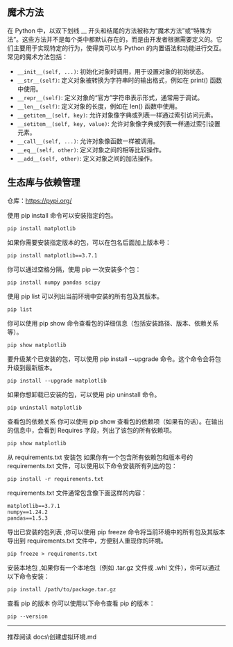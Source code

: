 ## 魔术方法

在 Python 中，以双下划线 __ 开头和结尾的方法被称为“魔术方法”或“特殊方法”。这些方法并不是每个类中都默认存在的，而是由开发者根据需要定义的。它们主要用于实现特定的行为，使得类可以与 Python 的内置语法和功能进行交互。常见的魔术方法包括：

- `__init__(self, ...)`: 初始化对象时调用，用于设置对象的初始状态。
- `__str__(self)`: 定义对象被转换为字符串时的输出格式，例如在 print() 函数中使用。
- `__repr__(self)`: 定义对象的“官方”字符串表示形式，通常用于调试。
- `__len__(self)`: 定义对象的长度，例如在 len() 函数中使用。
- `__getitem__(self, key)`: 允许对象像字典或列表一样通过索引访问元素。
- `__setitem__(self, key, value)`: 允许对象像字典或列表一样通过索引设置元素。
- `__call__(self, ...)`: 允许对象像函数一样被调用。
- `__eq__(self, other)`: 定义对象之间的相等比较操作。
- `__add__(self, other)`: 定义对象之间的加法操作。

## 生态库与依赖管理

仓库：https://pypi.org/

使用 pip install 命令可以安装指定的包。

```shell
pip install matplotlib
```

如果你需要安装指定版本的包，可以在包名后面加上版本号：

```shell
pip install matplotlib==3.7.1
```

你可以通过空格分隔，使用 pip 一次安装多个包：

```shell
pip install numpy pandas scipy
```

使用 pip list 可以列出当前环境中安装的所有包及其版本。

```shell
pip list
```

你可以使用 pip show 命令查看包的详细信息（包括安装路径、版本、依赖关系等）。

```shell
pip show matplotlib
```

要升级某个已安装的包，可以使用 pip install --upgrade 命令。这个命令会将包升级到最新版本。

```shell
pip install --upgrade matplotlib
```

如果你想卸载已安装的包，可以使用 pip uninstall 命令。

```shell
pip uninstall matplotlib
```

查看包的依赖关系
你可以使用 pip show 查看包的依赖项（如果有的话）。在输出的信息中，会看到 Requires 字段，列出了该包的所有依赖项。

```shell
pip show matplotlib
```

从 requirements.txt 安装包
如果你有一个包含所有依赖包和版本号的 requirements.txt 文件，可以使用以下命令安装所有列出的包：

```shell
pip install -r requirements.txt
```

requirements.txt 文件通常包含像下面这样的内容：

```shell
matplotlib==3.7.1
numpy==1.24.2
pandas==1.5.3
```

导出已安装的包列表 ,你可以使用 pip freeze 命令将当前环境中的所有包及其版本导出到 requirements.txt 文件中，方便别人重现你的环境。

```shell
pip freeze > requirements.txt
```

安装本地包 ,如果你有一个本地包（例如 .tar.gz 文件或 .whl 文件），你可以通过以下命令安装：

```shell
pip install /path/to/package.tar.gz
```

查看 pip 的版本
你可以使用以下命令查看 pip 的版本：

```shell
pip --version
```

---

推荐阅读 docs\创建虚拟环境.md
